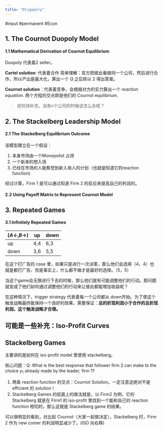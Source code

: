 ```yaml
---
title: "Oligopoly"
---
```


#input #permanent #Econ 
## 1. The Cournot Duopoly Model

#### 1.1 Mathematical Derivation of Cournot Equilibrium

Duopoly 代表着2 seller。

**Cartel solution**: 代表着合作
简单理解：双方把彼此看做同一个公司，然后进行合作，所以产出是最大化，算出一个 $Q$ 之后除以 2 得出答案。

**Cournot solution**：代表着竞争，会根据对方的实力算出一个 *reaction equation*. 两个方程的交点即是他们的 Cournot equilibrium.

>挖坑待补充，当有n个公司的时候该怎么办呢？

## 2. The Stackelberg Leadership Model


#### 2.1 The Stackelberg Equilibrium Outcome
该模型建立在一个假设：
1. 本身市场由一个Monopolist 占领
2. 一个新来的想入场
3. 已经在市场的人能察觉到新入局人的计划（也就是知道它的reaction function)

经过计算，Firm 1 是可以通过知道 Firm 2 的反应来提高自己的利润的。

#### 2.2 Using Payoff Matrix to Represent Cournot Model

## 3. Repeated Games
#### 3.1 Infinitely Repeated Games

|$(A\downarrow,B\rightarrow)$|up|down|
|---|---|---|
|up|4,4|6,3|
|down|3,6|5,5|


在这个打广告的 case 里，如果只是进行一次决策，那么他们会选择（4，4）也就是都打广告，但是事实上，什么都不做才是最好的选择。（5，5）


当这个game会无限进行下去的时候，那么他们就有可能调整他们的行动。那问题就变成了他们如何通过调整他们的行动来让彼此都能增加收益呢？


在这种情况下，trigger strategy 代表着每一个公司都从 down开始。为了使这个触发战略最终能保持一个良好的效果，需要保证：**总的折现利润小于合作的总折现利润，这个触发战略才合理。**


## 可能是一些补充：Iso-Profit Curves

## Stackelberg Games
主要讲的是如何在 iso-profit model 里使用 stackelberg。

核心问题：Q: What is the best response that follower firm 2 can make to the choice $y_1$ already made by the leader, firm 1? 



1. 两条 reaction function 的交点：Cournot Solution。一定注意这绝对不是 efficient 的 solution！
2. Stackelberg Games 的纸面上的做法就是，以 Firm2 为例，它的 Stackelberg 就是在 Firm1 的 iso-profit 里找到一个能和自己的 reaction function 相切的，那么这就是 Stackelberg game 的结果。

可以很明显的看到，对比起 Cournot（大家一起做决定），Stackelberg 时，Firm 2 作为 new comer 的利润明显减少了。(ISO 向右移)
